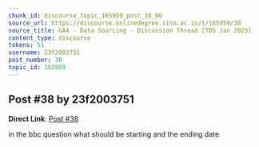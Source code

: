 ```yaml
---
chunk_id: discourse_topic_165959_post_38_00
source_url: https://discourse.onlinedegree.iitm.ac.in/t/165959/38
source_title: GA4 - Data Sourcing - Discussion Thread [TDS Jan 2025]
content_type: discourse
tokens: 51
username: 23f2003751
post_number: 38
topic_id: 165959
---
```


## Post #38 by 23f2003751

**Direct Link**: [Post #38](https://discourse.onlinedegree.iitm.ac.in/t/165959/38)

in the bbc question what should be starting and the ending date
